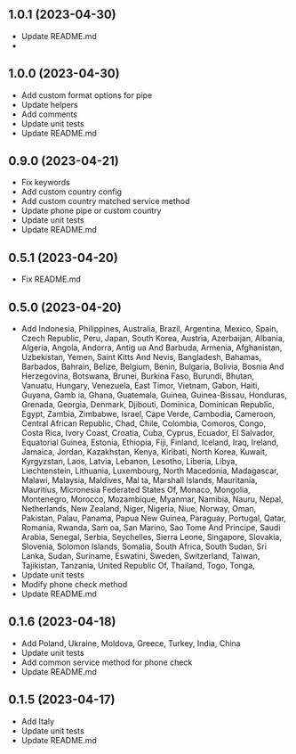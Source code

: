 ## 1.0.1 (2023-04-30)
- Update README.md
- 
## 1.0.0 (2023-04-30)
- Add custom format options for pipe
- Update helpers
- Add comments
- Update unit tests
- Update README.md

## 0.9.0 (2023-04-21)
- Fix keywords
- Add custom country config
- Add custom country matched service method
- Update phone pipe or custom country
- Update unit tests
- Update README.md

## 0.5.1 (2023-04-20)
- Fix README.md

## 0.5.0 (2023-04-20)
- Add  Indonesia, Philippines, Australia, Brazil, Argentina, Mexico, Spain, Czech Republic, Peru, Japan, South Korea, Austria, Azerbaijan, Albania, Algeria, Angola, Andorra, Antig
  ua And Barbuda, Armenia, Afghanistan, Uzbekistan, Yemen, Saint Kitts And Nevis, Bangladesh, Bahamas, Barbados, Bahrain, Belize, Belgium, Benin, Bulgaria, Bolivia, Bosnia And Herzegovina, Botswana, Brunei, Burkina Faso, Burundi, Bhutan, Vanuatu, Hungary, Venezuela, East Timor, Vietnam, Gabon, Haiti, Guyana, Gamb
  ia, Ghana, Guatemala, Guinea, Guinea-Bissau, Honduras, Grenada, Georgia, Denmark, Djibouti, Dominica, Dominican Republic, Egypt, Zambia, Zimbabwe, Israel, Cape Verde, Cambodia, Cameroon, Central African Republic, Chad, Chile, Colombia, Comoros, Congo, Costa Rica, Ivory Coast, Croatia, Cuba, Cyprus, Ecuador, El
  Salvador, Equatorial Guinea, Estonia, Ethiopia, Fiji, Finland, Iceland, Iraq, Ireland, Jamaica, Jordan, Kazakhstan, Kenya, Kiribati, North Korea, Kuwait, Kyrgyzstan, Laos, Latvia, Lebanon, Lesotho, Liberia, Libya, Liechtenstein, Lithuania, Luxembourg, North Macedonia, Madagascar, Malawi, Malaysia, Maldives, Mal
  ta, Marshall Islands, Mauritania, Mauritius, Micronesia Federated States Of, Monaco, Mongolia, Montenegro, Morocco, Mozambique, Myanmar, Namibia, Nauru, Nepal, Netherlands, New Zealand, Niger, Nigeria, Niue, Norway, Oman, Pakistan, Palau, Panama, Papua New Guinea, Paraguay, Portugal, Qatar, Romania, Rwanda, Sam
  oa, San Marino, Sao Tome And Principe, Saudi Arabia, Senegal, Serbia, Seychelles, Sierra Leone, Singapore, Slovakia, Slovenia, Solomon Islands, Somalia, South Africa, South Sudan, Sri Lanka, Sudan, Suriname, Eswatini, Sweden, Switzerland, Taiwan, Tajikistan, Tanzania, United Republic Of, Thailand, Togo, Tonga,
- Update unit tests
- Modify phone check method
- Update README.md

## 0.1.6 (2023-04-18)

- Add Poland, Ukraine, Moldova, Greece, Turkey, India, China
- Update unit tests
- Add common service method for phone check
- Update README.md

## 0.1.5 (2023-04-17)

- Add Italy
- Update unit tests
- Update README.md
